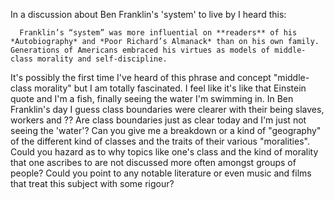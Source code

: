 In a discussion about Ben Franklin's 'system' to live by I heard this:
```
  Franklin’s “system” was more influential on **readers** of his *Autobiography* and *Poor Richard’s Almanack* than on his own family. Generations of Americans embraced his virtues as models of middle-class morality and self-discipline.
```
It's possibly the first time I've heard of this phrase and concept "middle-class morality" but I am totally fascinated. I feel like it's like that Einstein quote and I'm a fish, finally seeing the water I'm swimming in.
In Ben Franklin's day I guess class boundaries were clearer with their being slaves, workers and ??
Are class boundaries just as clear today and I'm just not seeing the 'water'?
Can you give me a breakdown or a kind of "geography" of the different kind of classes and the traits of their various "moralities". 
Could you hazard as to why topics like one's class and the kind of morality that one ascribes to are not discussed more often amongst groups of people?
Could you point to any notable literature or even music and films that treat this subject with some rigour?